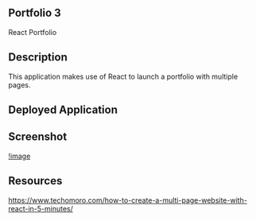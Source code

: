 ## Portfolio 3
React Portfolio
## Description
This application makes use of React to launch a portfolio with multiple pages.

## Deployed Application

## Screenshot
[!image](public/assets/images/pgshot.png)

## Resources
https://www.techomoro.com/how-to-create-a-multi-page-website-with-react-in-5-minutes/